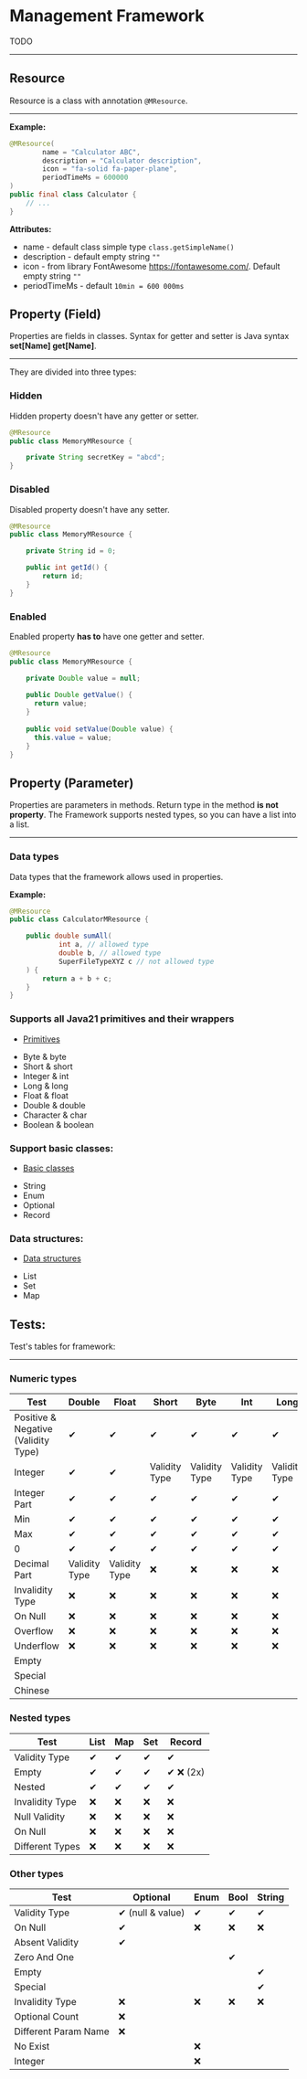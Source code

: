 # Management Framework

TODO

----------------------------------------------------------------------------

## Resource

Resource is a class with annotation ```@MResource```.

----------------------------------------------------

**Example:**

```java
@MResource(
        name = "Calculator ABC",
        description = "Calculator description",
        icon = "fa-solid fa-paper-plane",
        periodTimeMs = 600000
)
public final class Calculator {
    // ...
}
```

**Attributes:**

* name - default class simple type ```class.getSimpleName()```
* description - default empty string ```""```
* icon - from library FontAwesome https://fontawesome.com/. Default empty string ```""```
* periodTimeMs - default ```10min = 600 000ms```

## Property (Field)

Properties are fields in classes. Syntax for getter and setter is Java syntax **set[Name] get[Name]**.

--------------------------------------------------

They are divided into three types:
### Hidden
Hidden property doesn't have any getter or setter.

```java
@MResource
public class MemoryMResource {

    private String secretKey = "abcd";
}
```

### Disabled
Disabled property doesn't have any setter.

```java
@MResource
public class MemoryMResource {

    private String id = 0;

    public int getId() {
        return id;
    }
}
```

### Enabled
Enabled property **has to** have one getter and setter.

```java
@MResource
public class MemoryMResource {

    private Double value = null;
    
    public Double getValue() {
      return value;
    }
    
    public void setValue(Double value) {
      this.value = value;
    }
}
```

## Property (Parameter)

Properties are parameters in methods. Return type in the method **is not property**.
The Framework supports nested types, so you can have a list into a list.

--------------------------------------

### Data types
Data types that the framework allows used in properties.

**Example:**
```java
@MResource
public class CalculatorMResource {

    public double sumAll(
            int a, // allowed type
            double b, // allowed type
            SuperFileTypeXYZ c // not allowed type
    ) {
        return a + b + c;
    }
}
```

### Supports all Java21 primitives and their wrappers

- [Primitives](docs/readme/primitives.md)

* Byte & byte
* Short & short
* Integer & int
* Long & long
* Float & float
* Double & double
* Character & char
* Boolean & boolean

### Support basic classes:

- [Basic classes](docs/readme/basic-classes.md)

* String
* Enum
* Optional
* Record

### Data structures:

- [Data structures](docs/readme/data-structures.md)

* List
* Set
* Map

## Tests:

Test's tables for framework:

--------------------------------------

### Numeric types

| Test                                | Double         | Float          | Short  | Byte          | Int           | Long          | Char         |
|-------------------------------------|----------------|----------------|--------|---------------|---------------|---------------|--------------|
| Positive & Negative (Validity Type) | ✔              | ✔              | ✔      | ✔             | ✔             | ✔             | ✔            |
| Integer                             | ✔              | ✔              | Validity Type      | Validity Type             | Validity Type             | Validity Type             | ✔            |
| Integer Part                        | ✔              | ✔              | ✔      | ✔             | ✔             | ✔             | ✔            |
| Min                                 | ✔              | ✔              | ✔      | ✔             | ✔             | ✔             | ✔            |
| Max                                 | ✔              | ✔              | ✔      | ✔             | ✔             | ✔             | ✔            |
| 0                                   | ✔              | ✔              | ✔      | ✔             | ✔             | ✔             | ✔            |
| Decimal Part                        | Validity Type  | Validity Type  | ❌      | ❌             | ❌            | ❌             | ❌            |
| Invalidity Type                     | ❌             | ❌              | ❌      | ❌             | ❌            | ❌             | ❌            |
| On Null                             | ❌             | ❌              | ❌      | ❌             | ❌            | ❌             | ❌            |
| Overflow                            | ❌             | ❌              | ❌      | ❌             | ❌            | ❌             | ❌            |
| Underflow                           | ❌             | ❌              | ❌      | ❌             | ❌            | ❌             | ❌            |
| Empty                               |                |                |        |               |               |               | ✔            |
| Special                             |                |                |        |               |               |               | ✔            |
| Chinese                             |                |                |        |               |               |               | ✔            |

### Nested types
| Test            | List | Map  | Set  | Record        |
|-----------------|------|------|------|---------------|
| Validity Type   | ✔    | ✔    | ✔    | ✔             |
| Empty           | ✔    | ✔    | ✔    | ✔ ❌ (2x) |
| Nested          | ✔    | ✔    | ✔    | ✔             |
| Invalidity Type | ❌    | ❌    | ❌    | ❌             |
| Null Validity   | ❌    | ❌    | ❌    | ❌             |
| On Null         | ❌    | ❌    | ❌    | ❌             |
| Different Types | ❌    | ❌    | ❌    | ❌             |

### Other types

| Test                 | Optional         | Enum          | Bool         | String       |
|----------------------|------------------|---------------|--------------|--------------|
| Validity Type        | ✔ (null & value) | ✔             | ✔            | ✔            |
| On Null              | ✔                | ❌             | ❌            | ❌            |
| Absent Validity      | ✔                |               |              |              |
| Zero And One         |                  |               | ✔            |              |
| Empty                |                  |               |              | ✔            |
| Special              |                  |               |              | ✔            |
| Invalidity Type      | ❌                | ❌             | ❌            | ❌            |
| Optional Count       | ❌                |               |              |              |
| Different Param Name | ❌                |               |              |              |
| No Exist             |                  | ❌             |              |              |
| Integer              |                  | ❌             |              |              |
